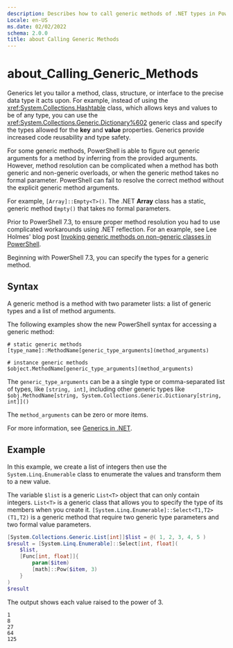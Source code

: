 ```yaml
---
description: Describes how to call generic methods of .NET types in PowerShell
Locale: en-US
ms.date: 02/02/2022
schema: 2.0.0
title: about Calling Generic Methods
---
```

# about_Calling_Generic_Methods

Generics let you tailor a method, class, structure, or interface to the precise data type it acts
upon. For example, instead of using the <xref:System.Collections.Hashtable> class, which allows keys
and values to be of any type, you can use the <xref:System.Collections.Generic.Dictionary%602>
generic class and specify the types allowed for the **key** and **value** properties. Generics
provide increased code reusability and type safety.

For some generic methods, PowerShell is able to figure out generic arguments for a method by
inferring from the provided arguments. However, method resolution can be complicated when a method
has both generic and non-generic overloads, or when the generic method takes no formal parameter.
PowerShell can fail to resolve the correct method without the explicit generic method arguments.

For example, `[Array]::Empty<T>()`. The .NET **Array** class has a static, generic method `Empty()`
that takes no formal parameters.

Prior to PowerShell 7.3, to ensure proper method resolution you had to use complicated workarounds
using .NET reflection. For an example, see Lee Holmes' blog post
[Invoking generic methods on non-generic classes in PowerShell](https://www.leeholmes.com/invoking-generic-methods-on-non-generic-classes-in-powershell/).

Beginning with PowerShell 7.3, you can specify the types for a generic method.

## Syntax

A generic method is a method with two parameter lists: a list of generic types and a list
of method arguments.

The following examples show the new PowerShell syntax for accessing a generic method:

```Syntax
# static generic methods
[type_name]::MethodName[generic_type_arguments](method_arguments)

# instance generic methods
$object.MethodName[generic_type_arguments](method_arguments)
```

The `generic_type_arguments` can be a a single type or comma-separated list of types, like
`[string, int]`, including other generic types like
`$obj.MethodName[string, System.Collections.Generic.Dictionary[string, int]]()`

The `method_arguments` can be zero or more items.

For more information, see [Generics in .NET](/dotnet/standard/generics/).

## Example

In this example, we create a list of integers then use the `System.Linq.Enumerable` class to
enumerate the values and transform them to a new value.

The variable `$list` is a generic `List<T>` object that can only contain integers. `List<T>` is a
generic class that allows you to specify the type of its members when you create it.
`[System.Linq.Enumerable]::Select<T1,T2>(T1,T2)` is a generic method that require two generic type
parameters and two formal value parameters.

```powershell
[System.Collections.Generic.List[int]]$list = @( 1, 2, 3, 4, 5 )
$result = [System.Linq.Enumerable]::Select[int, float](
    $list,
    [Func[int, float]]{
        param($item)
        [math]::Pow($item, 3)
    }
)
$result
```

The output shows each value raised to the power of 3.

```Output
1
8
27
64
125
```
